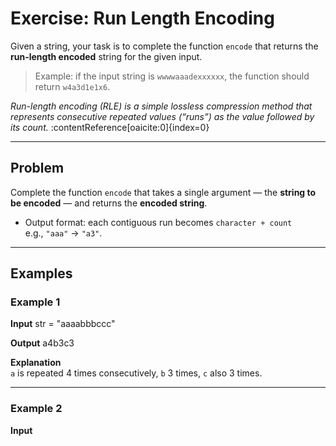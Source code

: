 # Exercise: Run Length Encoding

Given a string, your task is to complete the function `encode` that returns the **run-length encoded** string for the given input.

> Example: if the input string is `wwwwaaadexxxxxx`, the function should return `w4a3d1e1x6`.

_Run-length encoding (RLE) is a simple lossless compression method that represents consecutive repeated values (“runs”) as the value followed by its count._ :contentReference[oaicite:0]{index=0}

---

## Problem

Complete the function `encode` that takes a single argument — the **string to be encoded** — and returns the **encoded string**.

- Output format: each contiguous run becomes `character + count`  
  e.g., `"aaa"` → `"a3"`.

---

## Examples

### Example 1
**Input**
str = "aaaabbbccc"

**Output**
a4b3c3


**Explanation**  
`a` is repeated 4 times consecutively, `b` 3 times, `c` also 3 times.

---

### Example 2
**Input**

